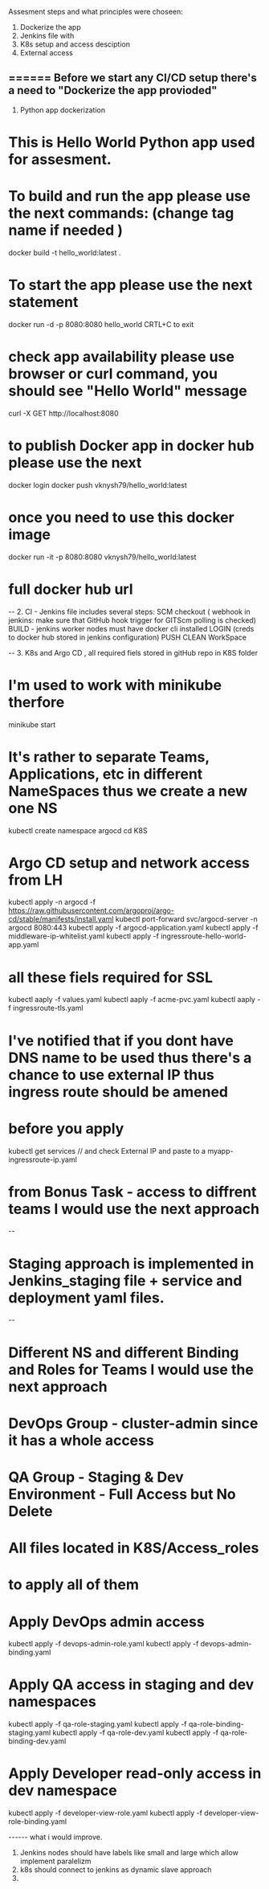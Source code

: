 Assesment steps and what principles were choseen:

1. Dockerize the app 
2. Jenkins file with
3. K8s setup and access desciption
4. External access 

======
Before we start any CI/CD setup there's a need to "Dockerize the app provioded"
--
1. Python app dockerization 
# This is Hello World Python app used for assesment.  
# To build and run the app please use the next commands: (change tag name if needed )
docker build -t hello_world:latest .  

# To start the app please use the next statement 
docker run -d -p 8080:8080 hello_world 
CRTL+C to exit

# check app availability please use browser or curl command, you should see "Hello World" message
curl -X GET http://localhost:8080 

# to publish Docker app in docker hub please use the next 
docker login
docker push vknysh79/hello_world:latest

# once you need to use this docker image
docker run -it -p 8080:8080 vknysh79/hello_world:latest

# full docker hub url
--
2. CI - Jenkins file includes several steps: 
SCM checkout ( webhook in jenkins: make sure that GitHub hook trigger for GITScm polling is checked)
BUILD - jenkins worker nodes must have docker cli installed
LOGIN (creds to docker hub stored in jenkins configuration)
PUSH 
CLEAN WorkSpace 

--
3. K8s and Argo CD , all required fiels stored in gitHub repo in K8S folder
# I'm used to work with minikube therfore
minikube start 

# It's rather to separate Teams, Applications, etc in different NameSpaces thus we create a new one NS  
kubectl create namespace argocd
cd K8S

# Argo CD setup and network access from LH
kubectl apply -n argocd -f https://raw.githubusercontent.com/argoproj/argo-cd/stable/manifests/install.yaml
kubectl port-forward svc/argocd-server -n argocd 8080:443
kubectl apply -f argocd-application.yaml 
kubectl apply -f middleware-ip-whitelist.yaml
kubectl apply -f ingressroute-hello-world-app.yaml

# all these fiels required for SSL 
kubectl aaply -f values.yaml
kubectl aaply -f acme-pvc.yaml
kubectl aaply -f ingressroute-tls.yaml

# I've notified that if you  dont have DNS name to be used thus there's a chance to use external IP thus ingress route should be amened
# before you apply 
kubectl get services // and check External IP and paste to a myapp-ingressroute-ip.yaml

# from Bonus Task - access to diffrent teams I would use the next approach 
--
# Staging approach is implemented in Jenkins_staging file + service and deployment yaml files. 
--

# Different NS and different Binding and Roles for Teams I would use the next approach 

# DevOps Group  - cluster-admin since it has a whole access 
# QA Group - Staging & Dev Environment - Full Access but No Delete

# All files located in K8S/Access_roles 

# to apply all of them 
# Apply DevOps admin access
kubectl apply -f devops-admin-role.yaml
kubectl apply -f devops-admin-binding.yaml

# Apply QA access in staging and dev namespaces
kubectl apply -f qa-role-staging.yaml
kubectl apply -f qa-role-binding-staging.yaml
kubectl apply -f qa-role-dev.yaml
kubectl apply -f qa-role-binding-dev.yaml

# Apply Developer read-only access in dev namespace
kubectl apply -f developer-view-role.yaml
kubectl apply -f developer-view-role-binding.yaml

------ what i would improve.

1. Jenkins nodes should have labels like small and large which allow implement paralelizm 
2. k8s should connect to jenkins as dynamic slave approach
3. 





















